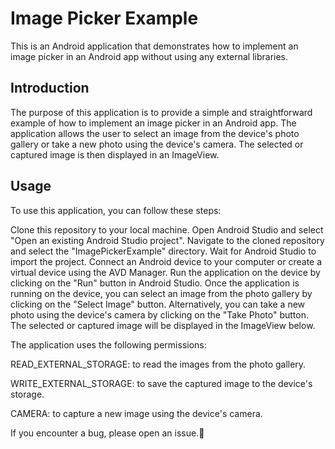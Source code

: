 # Image Picker Example
This is an Android application that demonstrates how to implement an image picker in an Android app without using any external libraries.

## Introduction
The purpose of this application is to provide a simple and straightforward example of how to implement an image picker in an Android app. The application allows the user to select an image from the device's photo gallery or take a new photo using the device's camera. The selected or captured image is then displayed in an ImageView.

## Usage
To use this application, you can follow these steps:

Clone this repository to your local machine.
Open Android Studio and select "Open an existing Android Studio project".
Navigate to the cloned repository and select the "ImagePickerExample" directory.
Wait for Android Studio to import the project.
Connect an Android device to your computer or create a virtual device using the AVD Manager.
Run the application on the device by clicking on the "Run" button in Android Studio.
Once the application is running on the device, you can select an image from the photo gallery by clicking on the "Select Image" button. Alternatively, you can take a new photo using the device's camera by clicking on the "Take Photo" button. The selected or captured image will be displayed in the ImageView below.

The application uses the following permissions:

READ_EXTERNAL_STORAGE: to read the images from the photo gallery.

WRITE_EXTERNAL_STORAGE: to save the captured image to the device's storage.

CAMERA: to capture a new image using the device's camera.

If you encounter a bug, please open an issue.🙏
